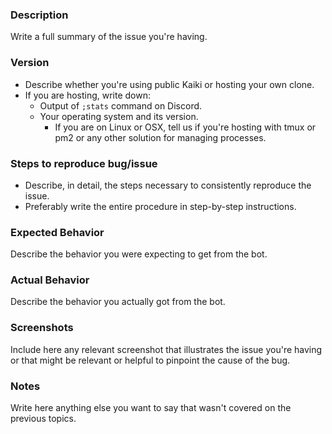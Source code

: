 ### Description
Write a full summary of the issue you're having.

### Version
- Describe whether you're using public Kaiki or hosting your own clone.
- If you are hosting, write down:
    - Output of `;stats` command on Discord.
    - Your operating system and its version.
        - If you are on Linux or OSX, tell us if you're hosting with tmux or pm2 or any other solution for managing processes.

### Steps to reproduce bug/issue
- Describe, in detail, the steps necessary to consistently reproduce the issue.
- Preferably write the entire procedure in step-by-step instructions.

### Expected Behavior
Describe the behavior you were expecting to get from the bot.

### Actual Behavior
Describe the behavior you actually got from the bot.

### Screenshots
Include here any relevant screenshot that illustrates the issue you're having or that might be relevant or helpful to pinpoint the cause of the bug.

### Notes
Write here anything else you want to say that wasn't covered on the previous topics.
